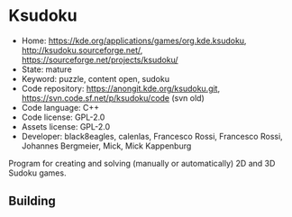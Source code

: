 # Ksudoku

- Home: https://kde.org/applications/games/org.kde.ksudoku, http://ksudoku.sourceforge.net/, https://sourceforge.net/projects/ksudoku/
- State: mature
- Keyword: puzzle, content open, sudoku
- Code repository: https://anongit.kde.org/ksudoku.git, https://svn.code.sf.net/p/ksudoku/code (svn old)
- Code language: C++
- Code license: GPL-2.0
- Assets license: GPL-2.0
- Developer: black8eagles, calenlas, Francesco <redsh> Rossi, Francesco Rossi, Johannes Bergmeier, Mick, Mick Kappenburg

Program for creating and solving (manually or automatically) 2D and 3D Sudoku games.

## Building
